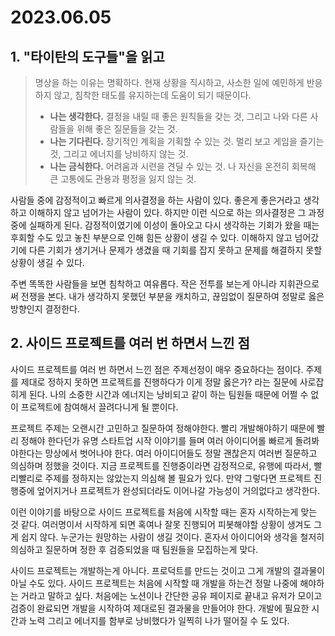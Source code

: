 # 2023.06.05
## 1. "타이탄의 도구들"을 읽고

> 명상을 하는 이유는 명확하다. 현재 상황을 직시하고, 사소한 일에 예민하게 반응하지 않고, 침착한 태도를 유지하는데 도움이 되기 때문이다.
>
> - **나는 생각한다.** 결정을 내릴 때 좋은 원칙들을 갖는 것, 그리고 나와 다른 사람들을 위해 좋은 질문들을 갖는 것.
> - **나는 기다린다.** 장기적인 계획을 기획할 수 있는 것. 멀리 보고 게임을 즐기는 것, 그리고 에너지를 낭비하지 않는 것.
> - **나는 금식한다.** 어려움과 시련을 견딜 수 있는 것. 나 자신을 온전히 회복해 큰 고통에도 관용과 평정을 잃지 않는 것.

사람들 중에 감정적이고 빠르게 의사결정을 하는 사람이 있다. 좋은게 좋은거라고 생각하고 이해하지 않고 넘어가는 사람이 있다. 하지만 이런 식으로 하는 의사결정은 그 과정중에 실패하게 된다. 감정적이였기에 이성이 돌아오고 다시 생각하는 기회가 왔을 때는 후회할 수도 있고 놓친 부분으로 인해 힘든 상황이 생길 수 있다. 이해하지 않고 넘어갔기에 다른 기회가 생기거나 문제가 생겼을 때 기회를 잡지 못하고 문제를 해결하지 못할 상황이 생길 수 있다.

주변 똑똑한 사람들을 보면 침착하고 여유롭다. 작은 전투를 보는게 아니라 지휘관으로써 전쟁을 본다. 내가 생각하지 못했던 부분을 캐치하고, 끊임없이 질문하여 정말로 옳은 방향인지 결정한다.

## 2. 사이드 프로젝트를 여러 번 하면서 느낀 점

사이드 프로젝트를 여러 번 하면서 느낀 점은 주제선정이 매우 중요하다는 점이다. 주제를 제대로 정하지 못하면 프로젝트를 진행하다가 이게 정말 옳은가? 라는 질문에 사로잡히게 된다. 나의 소중한 시간과 에너지는 낭비되고 같이 하는 팀원들 때문에 어쩔 수 없이 프로젝트에 참여해서 끌려다니게 될 뿐이다.

프로젝트 주제는 오랜시간 고민하고 질문하여 정해야한다. 빨리 개발해야하기 때문에 빨리 정해야 한다던가 유명 스타트업 시작 이야기를 들며 여러 아이디어롤 빠르게 돌려봐야한다는 망상에서 벗어나야 한다. 여러 아이디어들도 정말 괜찮은지 여러번 질문하고 의심하며 정했을 것이다. 지금 프로젝트를 진행중이라면 감정적으로, 유행에 따라서, 빨리빨리로 주제를 정하지는 않았는지 의심해 볼 필요가 있다. 만약 그렇다면 프로젝트 진행중에 엎어지거나 프로젝트가 완성되더라도 이어나갈 가능성이 거의없다고 생각한다.

이런 이야기를 바탕으로 사이드 프로젝트를 처음에 시작할 때는 혼자 시작하는게 맞는 것 같다. 여러명이서 시작하게 되면 혹여나 잘못 진행되어 피봇해야할 상황이 생겨도 그게 쉽지 않다. 누군가는 원망하는 사람이 생길 것이다. 혼자서 아이디어와 생각을 철저히 의심하고 질문하며 정한 후 검증되었을 때 팀원들을 모집하는게 맞다.

사이드 프로젝트는 개발하는게 아니다. 프로덕트를 만드는 것이고 그게 개발의 결과물이 아닐 수도 있다. 사이드 프로젝트는 처음에 시작할 때 개발을 하는건 정말 나중에 해야하는 거라고 말하고 싶다. 처음에는 노션이나 간단한 공유 페이지로 끝내고 유저가 모이고 검증이 완료되면 개발을 시작하여 제대로된 결과물을 만들어야 한다. 개발에 필요한 시간과 노력 그리고 에너지를 함부로 낭비했다가 일찍히 나가 떨어질 수 도 있다.
